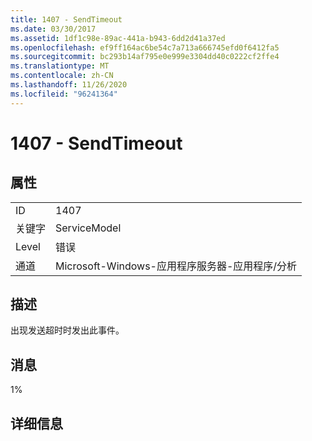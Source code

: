 ```yaml
---
title: 1407 - SendTimeout
ms.date: 03/30/2017
ms.assetid: 1df1c98e-89ac-441a-b943-6dd2d41a37ed
ms.openlocfilehash: ef9ff164ac6be54c7a713a666745efd0f6412fa5
ms.sourcegitcommit: bc293b14af795e0e999e3304dd40c0222cf2ffe4
ms.translationtype: MT
ms.contentlocale: zh-CN
ms.lasthandoff: 11/26/2020
ms.locfileid: "96241364"
---
```

# <a name="1407---sendtimeout"></a>1407 - SendTimeout

## <a name="properties"></a>属性  
  
|||  
|-|-|  
|ID|1407|  
|关键字|ServiceModel|  
|Level|错误|  
|通道|Microsoft-Windows-应用程序服务器-应用程序/分析|  
  
## <a name="description"></a>描述  

 出现发送超时时发出此事件。  
  
## <a name="message"></a>消息  

 1%  
  
## <a name="details"></a>详细信息
